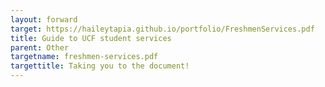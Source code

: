 ```yaml
---
layout: forward
target: https://haileytapia.github.io/portfolio/FreshmenServices.pdf
title: Guide to UCF student services
parent: Other
targetname: freshmen-services.pdf
targettitle: Taking you to the document!
---
```

